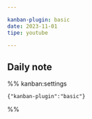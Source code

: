 ```yaml
---

kanban-plugin: basic
date: 2023-11-01
tipe: youtube

---
```


## Daily note





%% kanban:settings
```
{"kanban-plugin":"basic"}
```
%%